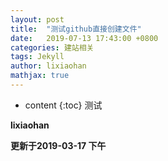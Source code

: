 ```yaml
---
layout: post
title:  "测试github直接创建文件"
date:   2019-07-13 17:43:00 +0800
categories: 建站相关
tags: Jekyll 
author: lixiaohan
mathjax: true
---
```


* content
{:toc}
测试

**lixiaohan**

**更新于2019-03-17 下午**
